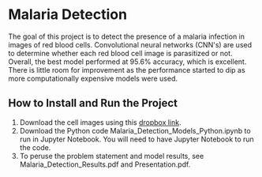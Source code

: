 # Malaria Detection

The goal of this project is to detect the presence of a malaria infection in images of red blood cells. 
Convolutional neural networks (CNN's) are used to determine whether each red blood cell image is parasitized or not. 
Overall, the best model performed at 95.6% accuracy, which is excellent. 
There is little room for improvement as the performance started to dip as more computationally expensive models were used. 


## How to Install and Run the Project

1. Download the cell images using this [dropbox link](https://www.dropbox.com/scl/fi/hcu2c8tt3zq67vk6hfgqv/cell_images.zip?rlkey=5pupqjzed1jmzihxawbbxi42v&st=sn3395fv&dl=0).
2. Download the Python code Malaria_Detection_Models_Python.ipynb to run in Jupyter Notebook. You will need to have Jupyter Notebook to run the code.
3. To peruse the problem statement and model results, see Malaria_Detection_Results.pdf and Presentation.pdf.


